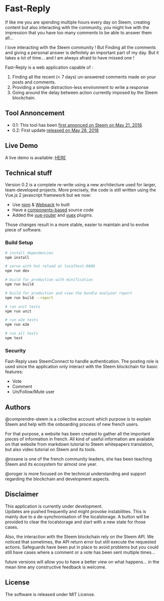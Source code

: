 # Fast-Reply

If like me you are spending multiple hours every day on Steem, creating 
content but also interacting with the community, you might live with the 
impression that you have too many comments to be able to answer them all… 

I love interacting with the Steem community ! But Finding all the comments 
and giving a personal answer is definitely an important part of my day. 
But it takes a lot of time… and I am always afraid to have missed one !

Fast-Reply is a web application capable of :

1. Finding all the recent (< 7 days) un-answered comments made on your 
posts and comments.
2. Providing a simple distraction-less environment to write a response
3. Going around the delay between action currently imposed by the Steem 
blockchain.

## Tool Annoncement

- 0.1: This tool has been [first annonced on Steem on May 21, 2018](https://steemit.com/utopian-io/@roxane/fast-reply-v0-1-never-miss-to-answer-a-comment-again-and-do-it-faster-than-ever).
- 0.2: First update [released on May 28, 2018](https://steemit.com/utopian-io/@roxane/fast-reply-v0-2-never-miss-to-answer-a-comment-again-and-do-it-faster-than-ever)

## Live Demo

A live demo is available: [HERE](http://fast-reply.surge.sh)

## Technical stuff

Version 0.2 is a complete re-write using a new architecture used for 
larger, team-developed projects. More precisely, the code is still written 
using the Vue.js 2 javascript framework but we now:

- Use [npm](https://www.npmjs.com/) & [Webpack](https://webpack.js.org/) to built
- Have a [components-based](https://fr.vuejs.org/v2/guide/components.html) 
source code
- Added the [vue-router](https://router.vuejs.org/) and [vuex](https://vuex.vuejs.org/) plugins. 

Those changes result in a more stable, easier to maintain and to evolve 
piece of software.

### Build Setup

``` bash
# install dependencies
npm install

# serve with hot reload at localhost:8080
npm run dev

# build for production with minification
npm run build

# build for production and view the bundle analyzer report
npm run build --report

# run unit tests
npm run unit

# run e2e tests
npm run e2e

# run all tests
npm test
```


### Security

Fast-Reply uses SteemConnect to handle authentication.
The posting role is used since the application only interact with the
Steem blockchain for basic features:

- Vote
- Comment
- Un/Follow/Mute user

## Authors

@comprendre-steem is a collective account which purpose is to 
explain Steem and help with the onboarding process of new french users.

For that purpose, a website has been created to gather all the 
important pieces of information in french. All kind of useful information 
are available on that website from markdown tutorial to Steem whitepapers
translation, but also video tutorial on Steem and its tools.

@roxane is one of the french community leaders, she has been teaching
Steem and its ecosystem for almost one year.

@oroger is more focused on the technical understanding and support
regarding the blockchain and development aspects.

## Disclaimer

This application is currently under development.  
Updates are pushed frequently and might provoke instabilities.
This is mainly due to a de-synchronisation of the localstorage.
A button will be provided to clear the localstorage and start with
a new state for those cases.

Also, the interaction with the Steem blockchain rely on the Steem API.
We noticed that sometimes, the API return error but still execute the
requested actions. Safeguards have been put in place to avoid problems
but you could still have cases where a comment or a vote has been sent multiple 
times... 

future versions will allow you to have a better view on what happens...
in the mean time any constructive feedback is welcome.

## License

The software is released under MIT License.

